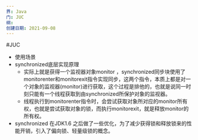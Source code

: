 ```yaml
---
界: Java
门: JUC
纲: 
创建日期: 2021-09-08
---
```

#JUC

-   使用场景
-   synchronized底层实现原理
    -   实际上就是获得一个监视器对象monitor ，synchronized同步块使用了monitorenter和monitorexit指令实现同步，这两个指令，本质上都是对一个对象的监视器(monitor)进行获取，这个过程是排他的，也就是说同一时刻只能有一个线程获取到由synchronized所保护对象的监视器。
    -   线程执行到monitorenter指令时，会尝试获取对象所对应的monitor所有权，也就是尝试获取对象的锁，而执行monitorexit，就是释放monitor的所有权。
-   synchronized 在JDK1.6 之后做了一些优化，为了减少获得锁和释放锁来的性能开销，引入了偏向锁、轻量级锁的概念。
